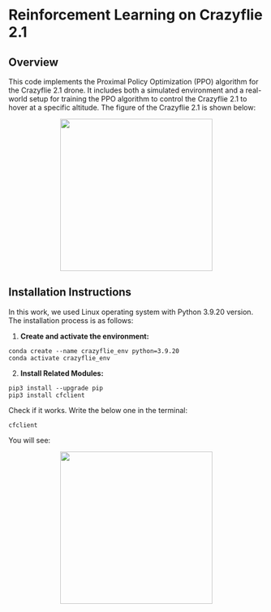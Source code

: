 # Reinforcement Learning on Crazyflie 2.1

## Overview 

This code implements the Proximal Policy Optimization (PPO) algorithm for the Crazyflie 2.1 drone. It includes both a simulated environment and a real-world setup for training the PPO algorithm to control the Crazyflie 2.1 to hover at a specific altitude. The figure of the Crazyflie 2.1 is shown below:

<p align="center">
  <img src="https://github.com/user-attachments/assets/e15c1612-ea9d-4a60-ac8f-029d1f8b9d1a" align="center" width="300">
</p>

## Installation Instructions

In this work, we used Linux operating system with Python 3.9.20 version. The installation process is as follows:

1. **Create and activate the environment:**

  ```
  conda create --name crazyflie_env python=3.9.20
  conda activate crazyflie_env

  ```

2. **Install Related Modules:**

  ```
  pip3 install --upgrade pip
  pip3 install cfclient
  ```

  Check if it works. Write the below one in the terminal:
  
  ```
  cfclient
  ```

  You will see:

  <p align="center">
    <img src="https://github.com/user-attachments/assets/e15c1612-ea9d-4a60-ac8f-029d1f8b9d1a" align="center" width="300">
  </p>

  
